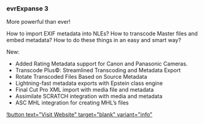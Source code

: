 ### evrExpanse 3

More powerful than ever!

How to import EXIF metadata into NLEs?
How to transcode Master files and embed metadata?
How to do these things in an easy and smart way?

New:
- Added Rating Metadata support for Canon and Panasonic Cameras.
- Transcode Plus©: Streamlined Transcoding and Metadata Export
- Rotate Transcoded Files Based on Source Metadata
- Lightning-fast metadata exports with Epstein class engine
- Final Cut Pro XML import with media file and metadata
- Assimilate SCRATCH integration with media and metadata
- ASC MHL integration for creating MHL’s files

[!button text="Visit Website" target="blank" variant="info"](https://www.evrapp.cloud/evrexpanse)